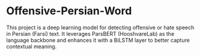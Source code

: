 # Offensive-Persian-Word
This project is a deep learning model for detecting offensive or hate speech in Persian (Farsi) text. It leverages ParsBERT (HooshvareLab) as the language backbone and enhances it with a BiLSTM layer to better capture contextual meaning.
